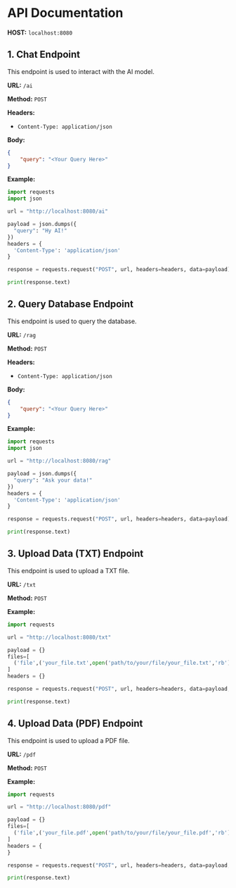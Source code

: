 # API Documentation
**HOST:** `localhost:8080`

## 1. Chat Endpoint

This endpoint is used to interact with the AI model.

**URL:** `/ai`

**Method:** `POST`

**Headers:**

- `Content-Type: application/json`

**Body:**

```json
{
    "query": "<Your Query Here>"
}
```

**Example:**

```python
import requests
import json

url = "http://localhost:8080/ai"

payload = json.dumps({
  "query": "Hy AI!"
})
headers = {
  'Content-Type': 'application/json'
}

response = requests.request("POST", url, headers=headers, data=payload)

print(response.text)
```

## 2. Query Database Endpoint

This endpoint is used to query the database.

**URL:** `/rag`

**Method:** `POST`

**Headers:**

- `Content-Type: application/json`

**Body:**

```json
{
    "query": "<Your Query Here>"
}
```

**Example:**

```python
import requests
import json

url = "http://localhost:8080/rag"

payload = json.dumps({
  "query": "Ask your data!"
})
headers = {
  'Content-Type': 'application/json'
}

response = requests.request("POST", url, headers=headers, data=payload)

print(response.text)
```

## 3. Upload Data (TXT) Endpoint

This endpoint is used to upload a TXT file.

**URL:** `/txt`

**Method:** `POST`

**Example:**

```python
import requests

url = "http://localhost:8080/txt"

payload = {}
files=[
  ('file',('your_file.txt',open('path/to/your/file/your_file.txt','rb'),'text/plain'))
]
headers = {}

response = requests.request("POST", url, headers=headers, data=payload, files=files)

print(response.text)
```



## 4. Upload Data (PDF) Endpoint

This endpoint is used to upload a PDF file.

**URL:** `/pdf`

**Method:** `POST`

**Example:**

```python
import requests

url = "http://localhost:8080/pdf"

payload = {}
files=[
  ('file',('your_file.pdf',open('path/to/your/file/your_file.pdf','rb'),'application/pdf'))
]
headers = {
}

response = requests.request("POST", url, headers=headers, data=payload, files=files)

print(response.text)
```
